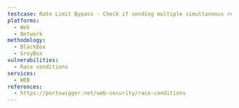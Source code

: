 ```yaml
---
testcase: Rate Limit Bypass - Check if sending multiple simultaneous requests to the Web (HTTP/HTTPS) service allows bypassing rate limits or CAPTCHA restrictions before the server-side rate-limiting logic is enforced
platforms: 
  - Web
  - Network
methodology: 
  - BlackBox
  - GreyBox
vulnerabilities:
  - Race conditions
services:
  - WEB
references:
  - https://portswigger.net/web-security/race-conditions
---
```

